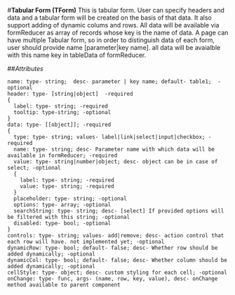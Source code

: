 #**Tabular Form (TForm)**
This is tabular form. User can specify headers and data and a tabular form will be created on the basis of that
data. It also support adding of dynamic colums and rows. All data will be available via formReducer as array of records whose key is the name of data. A page can have multiple Tabular form, so in order to distinguish data of each form, user should provide name [parameter|key name]. all data will be avaialble with this name key in tableData of formReducer.

##*Attributes*
```
name: type- string;  desc- parameter | key name; default- table1;  -optional
header: type- [string|object]  -required
{
  label: type- string; -required
  tooltip: type-string; -optional
}
data: type- [[object]]; -required 
{
  type: type- string; values- label|link|select|input|checkbox; -required
  name: type- string; desc- Parameter name with which data will be available in formReducer; -required
  value: type- string|number|object; desc- object can be in case of select; -optional
  {
    label: type- string; -required
    value: type- string; -required
  }
  placeholder: type- string; -optional
  options: type- array; -optional
  searchString: type- string; desc- [select] If provided options will be filtered with this string; -optional
  disabled: type- bool; -optional
}
controls: type- string; values- add|remove; desc- action control that each row will have. not implemented yet; -optional
dynamicRow: type- bool; default- false; desc- Whether row should be added dynamically; -optional
dynamicCol: type- bool; default- false; desc- Whether column should be added dynamically; -optional
cellStyle: type- object; desc- custom styling for each cell; -optional
onChange: type- func, args- (name, row, key, value), desc- onChange method available to parent component
```
